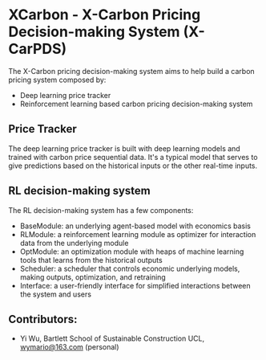 # XCarbon - X-Carbon Pricing Decision-making System (X-CarPDS)

The X-Carbon pricing decision-making system aims to help build a carbon pricing system composed by:

- Deep learning price tracker
- Reinforcement learning based carbon pricing decision-making system

## Price Tracker
The deep learning price tracker is built with deep learning models and trained with carbon price sequential data. 
It's a typical model that serves to give predictions based on the historical inputs or the other real-time inputs. 

## RL decision-making system
The RL decision-making system has a few components: 

- BaseModule: an underlying agent-based model with economics basis
- RLModule: a reinforcement learning module as optimizer for interaction data from the underlying module
- OptModule: an optimization module with heaps of machine learning tools that learns from the historical outputs
- Scheduler: a scheduler that controls economic underlying models, making outputs, optimization, and retraining
- Interface: a user-friendly interface for simplified interactions between the system and users

## Contributors:
- Yi Wu, Bartlett School of Sustainable Construction UCL, wymario@163.com (personal)
